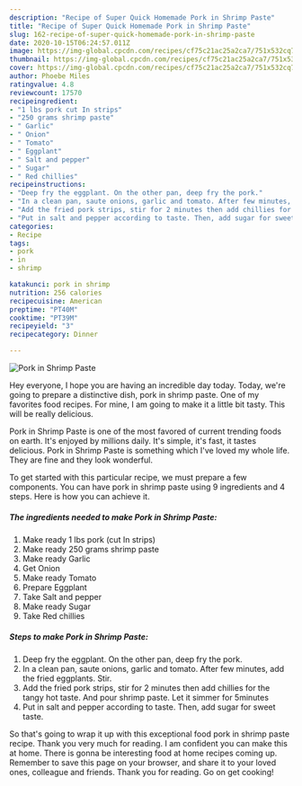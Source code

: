 ```yaml
---
description: "Recipe of Super Quick Homemade Pork in Shrimp Paste"
title: "Recipe of Super Quick Homemade Pork in Shrimp Paste"
slug: 162-recipe-of-super-quick-homemade-pork-in-shrimp-paste
date: 2020-10-15T06:24:57.011Z
image: https://img-global.cpcdn.com/recipes/cf75c21ac25a2ca7/751x532cq70/pork-in-shrimp-paste-recipe-main-photo.jpg
thumbnail: https://img-global.cpcdn.com/recipes/cf75c21ac25a2ca7/751x532cq70/pork-in-shrimp-paste-recipe-main-photo.jpg
cover: https://img-global.cpcdn.com/recipes/cf75c21ac25a2ca7/751x532cq70/pork-in-shrimp-paste-recipe-main-photo.jpg
author: Phoebe Miles
ratingvalue: 4.8
reviewcount: 17570
recipeingredient:
- "1 lbs pork cut In strips"
- "250 grams shrimp paste"
- " Garlic"
- " Onion"
- " Tomato"
- " Eggplant"
- " Salt and pepper"
- " Sugar"
- " Red chillies"
recipeinstructions:
- "Deep fry the eggplant. On the other pan, deep fry the pork."
- "In a clean pan, saute onions, garlic and tomato. After few minutes, add the fried eggplants. Stir."
- "Add the fried pork strips, stir for 2 minutes then add chillies for the tangy hot taste. And pour shrimp paste. Let it simmer for 5minutes"
- "Put in salt and pepper according to taste. Then, add sugar for sweet taste."
categories:
- Recipe
tags:
- pork
- in
- shrimp

katakunci: pork in shrimp 
nutrition: 256 calories
recipecuisine: American
preptime: "PT40M"
cooktime: "PT39M"
recipeyield: "3"
recipecategory: Dinner

---
```



![Pork in Shrimp Paste](https://img-global.cpcdn.com/recipes/cf75c21ac25a2ca7/751x532cq70/pork-in-shrimp-paste-recipe-main-photo.jpg)

Hey everyone, I hope you are having an incredible day today. Today, we're going to prepare a distinctive dish, pork in shrimp paste. One of my favorites food recipes. For mine, I am going to make it a little bit tasty. This will be really delicious.

Pork in Shrimp Paste is one of the most favored of current trending foods on earth. It's enjoyed by millions daily. It's simple, it's fast, it tastes delicious. Pork in Shrimp Paste is something which I've loved my whole life. They are fine and they look wonderful.




To get started with this particular recipe, we must prepare a few components. You can have pork in shrimp paste using 9 ingredients and 4 steps. Here is how you can achieve it.

<!--inarticleads1-->

##### The ingredients needed to make Pork in Shrimp Paste:

1. Make ready 1 lbs pork (cut In strips)
1. Make ready 250 grams shrimp paste
1. Make ready  Garlic
1. Get  Onion
1. Make ready  Tomato
1. Prepare  Eggplant
1. Take  Salt and pepper
1. Make ready  Sugar
1. Take  Red chillies




<!--inarticleads2-->

##### Steps to make Pork in Shrimp Paste:

1. Deep fry the eggplant. On the other pan, deep fry the pork.
1. In a clean pan, saute onions, garlic and tomato. After few minutes, add the fried eggplants. Stir.
1. Add the fried pork strips, stir for 2 minutes then add chillies for the tangy hot taste. And pour shrimp paste. Let it simmer for 5minutes
1. Put in salt and pepper according to taste. Then, add sugar for sweet taste.




So that's going to wrap it up with this exceptional food pork in shrimp paste recipe. Thank you very much for reading. I am confident you can make this at home. There is gonna be interesting food at home recipes coming up. Remember to save this page on your browser, and share it to your loved ones, colleague and friends. Thank you for reading. Go on get cooking!
